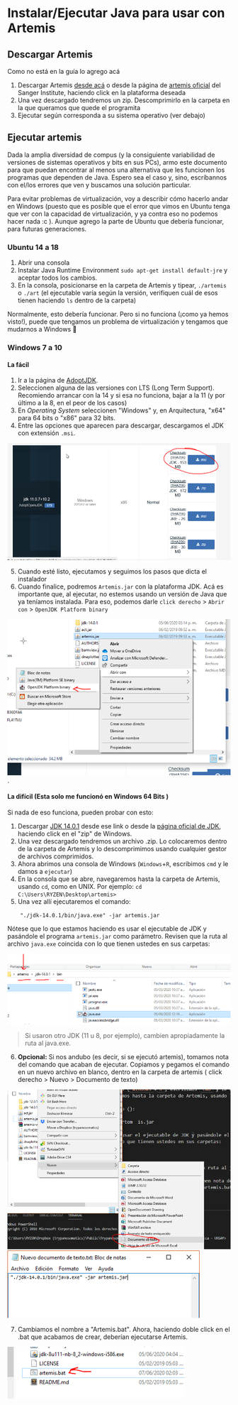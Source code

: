# Instalar/Ejecutar Java para usar con Artemis

## Descargar Artemis

Como no está en la guía lo agrego acá

1. Descargar Artemis [desde acá](https://github.com/sanger-pathogens/Artemis/releases/download/v18.1.0/artemis-windows-release-18.1.0.zip) o desde la página de [artemis oficial](http://sanger-pathogens.github.io/Artemis/Artemis/) del Sanger Institute, haciendo click en la plataforma deseada
2. Una vez descargado tendremos un zip. Descomprimirlo en la carpeta en la que queramos que quede el programita
3. Ejecutar según corresponda a su sistema operativo (ver debajo)

## Ejecutar artemis

Dada la amplia diversidad de compus (y la consiguiente variabilidad de versiones de sistemas operativos y bits en sus PCs), armo este documento para que puedan encontrar al menos una alternativa que les funcionen los programas que dependen de Java. Espero sea el caso y, sino, escríbannos con el/los errores que ven y buscamos una solución particular.

Para evitar problemas de virtualización, voy a describir cómo hacerlo andar en Windows (puesto que es posible que el error que vimos en Ubuntu tenga que ver con la capacidad de virtualización, y ya contra eso no podemos hacer nada :c ). Aunque agrego la parte de Ubuntu que debería funcionar, para futuras generaciones.

### Ubuntu 14 a 18 

1. Abrir una consola
2. Instalar Java Runtime Environment `sudo apt-get install default-jre` y aceptar todos los cambios.
3. En la consola, posicionarse en la carpeta de Artemis y tipear, `./artemis` o `./art` (el ejecutable varía según la versión, verifiquen cuál de esos tienen haciendo `ls` dentro de la carpeta)
   
Normalmente, esto debería funcionar. Pero si no funciona (¡como ya hemos visto!), puede que tengamos un problema de virtualización y tengamos que mudarnos a Windows :poop:

### Windows 7 a 10 

#### La fácil

1. Ir a la página de [AdoptJDK](https://adoptopenjdk.net/releases.html).
2. Seleccionen alguna de las versiones con LTS (Long Term Support). Recomiendo arrancar con la 14 y si esa no funciona, bajar a la 11 (y por último a la 8, en el peor de los casos)
3. En _Operating System_ seleccionen "Windows" y, en Arquitectura, "x64" para 64 bits o "x86" para 32 bits. 
4. Entre las opciones que aparecen para descargar, descargamos el JDK con extensión ``.msi``. 

![msi](images/msi.PNG)

5. Cuando esté listo, ejecutamos y seguimos los pasos que dicta el instalador
6. Cuando finalice, podremos ``Artemis.jar`` con la plataforma JDK. Acá es importante que, al ejecutar, no estemos usando un versión de Java que ya teníamos instalada. Para eso, podemos darle ``click derecho`` > ``Abrir con`` > ``OpenJDK Platform binary``

![msi](images/OpenJDK.PNG). 


#### La difícil (Esta solo me funcionó en Windows 64 Bits )

Si nada de eso funciona, pueden probar con esto:

1. Descargar [JDK 14.0.1](https://download.java.net/java/GA/jdk14.0.1/664493ef4a6946b186ff29eb326336a2/7/GPL/openjdk-14.0.1_windows-x64_bin.zip) desde ese link o desde la [página oficial de JDK](https://jdk.java.net/14/), haciendo click en el "zip" de Windows.
2. Una vez descargado tendremos un archivo .zip. Lo colocaremos dentro de la carpeta de Artemis y lo descomprimimos usando cualquier gestor de archivos comprimidos.
3. Ahora abrimos una consola de Windows (`Windows`+`R`, escribimos `cmd` y le damos a `ejecutar`)
4. En la consola que se abre, navegaremos hasta la carpeta de Artemis, usando `cd`, como en UNIX. Por ejemplo: `cd C:\Users\RYZEN\Desktop\artemis>`
5. Una vez allí ejecutaremos el comando:
```
    "./jdk-14.0.1/bin/java.exe" -jar artemis.jar    
```
Nótese que lo que estamos haciendo es usar el ejecutable de JDK y pasándole el programa ``artemis.jar`` como parámetro. Revisen que la ruta al archivo ``java.exe`` coincida con lo que tienen ustedes en sus carpetas:

![carpeta](images/jdk.PNG)

> Si usaron otro JDK (11 u 8, por ejemplo), cambien apropiadamente la ruta al java.exe.

6. **Opcional:** Si nos andubo (es decir, si se ejecutó artemis), tomamos nota del comando que acaban de ejecutar. Copiamos y pegamos el comando en un nuevo archivo en blanco, dentro en la carpeta de artemis ( click derecho > Nuevo > Documento de texto)

![carpeta](images/bat1.PNG)
![carpeta](images/bat2.PNG)

7. Cambiamos el nombre a "Artemis.bat". Ahora, haciendo doble click en el .bat que acabamos de crear, deberían ejecutarse Artemis.

![carpeta](images/bat3.PNG)
